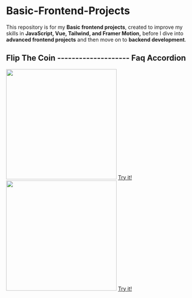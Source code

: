 # Basic-Frontend-Projects
This repository is for my <b>Basic frontend projects</b>, created to improve my skills in <b>JavaScript, Vue, Tailwind, and Framer Motion,</b> before I dive into <b>advanced frontend projects</b> and then move on to <b>backend development</b>.

## Flip The Coin -------------------- Faq Accordion
<img width="300px" src="https://github.com/user-attachments/assets/5fe28dea-19e2-4058-af75-2764481df007"/>
<a href="https://effulgent-marshmallow-4a6a03.netlify.app">Try it!</a>
<img width="300px" src="https://github.com/user-attachments/assets/3e7e49d2-e1aa-48d8-ace5-66ba00d73044"/>
<a href="https://faq-accordion-motion.netlify.app/">Try it!</a>
